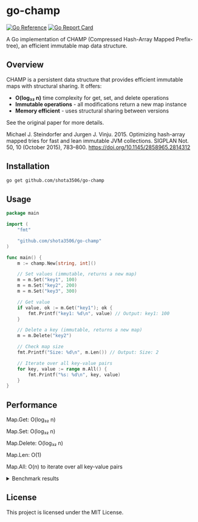 # go-champ

[![Go Reference](https://pkg.go.dev/badge/github.com/shota3506/go-champ.svg)](https://pkg.go.dev/github.com/shota3506/go-champ)
[![Go Report Card](https://goreportcard.com/badge/github.com/shota3506/go-champ)](https://goreportcard.com/report/github.com/shota3506/go-champ)

A Go implementation of CHAMP (Compressed Hash-Array Mapped Prefix-tree), an efficient immutable map data structure.

## Overview

CHAMP is a persistent data structure that provides efficient immutable maps with structural sharing. It offers:
- **O(log₃₂ n)** time complexity for get, set, and delete operations
- **Immutable operations** - all modifications return a new map instance
- **Memory efficient** - uses structural sharing between versions

See the original paper for more details.

Michael J. Steindorfer and Jurgen J. Vinju. 2015. Optimizing hash-array mapped tries for fast and lean immutable JVM collections. SIGPLAN Not. 50, 10 (October 2015), 783–800. https://doi.org/10.1145/2858965.2814312

## Installation

```bash
go get github.com/shota3506/go-champ
```

## Usage

```go
package main

import (
	"fmt"

	"github.com/shota3506/go-champ"
)

func main() {
	m := champ.New[string, int]()

	// Set values (immutable, returns a new map)
	m = m.Set("key1", 100)
	m = m.Set("key2", 200)
	m = m.Set("key3", 300)

	// Get value
	if value, ok := m.Get("key1"); ok {
		fmt.Printf("key1: %d\n", value) // Output: key1: 100
	}

	// Delete a key (immutable, returns a new map)
	m = m.Delete("key2")

	// Check map size
	fmt.Printf("Size: %d\n", m.Len()) // Output: Size: 2

	// Iterate over all key-value pairs
	for key, value := range m.All() {
		fmt.Printf("%s: %d\n", key, value)
	}
}
```

## Performance

Map.Get: O(log₃₂ n)

Map.Set: O(log₃₂ n)

Map.Delete: O(log₃₂ n)

Map.Len: O(1)

Map.All: O(n) to iterate over all key-value pairs

<details>

<summary>Benchmark results</summary>

```
goos: darwin
goarch: arm64
pkg: github.com/shota3506/go-champ
cpu: Apple M3
BenchmarkMapGet/size_10-8               58748752                20.37 ns/op            0 B/op          0 allocs/op
lBenchmarkMapGet/size_100-8             47989282                24.85 ns/op            0 B/op          0 allocs/op
BenchmarkMapGet/size_1000-8             39153734                30.76 ns/op            0 B/op            0 allocs/op
BenchmarkMapGet/size_10000-8            29500065                40.40 ns/op            0 B/op            0 allocs/op
BenchmarkMapGet/size_100000-8           23263834                51.22 ns/op            0 B/op            0 allocs/op
BenchmarkMapGet/size_1000000-8           4214810               273.6 ns/op             0 B/op            0 allocs/op
BenchmarkMapSet/update/size_10-8        11112537               107.3 ns/op           302 B/op            5 allocs/op
BenchmarkMapSet/update/size_100-8        6494270               184.0 ns/op           695 B/op            7 allocs/op
BenchmarkMapSet/update/size_1000-8               4796413               251.8 ns/op     999 B/op          8 allocs/op
BenchmarkMapSet/update/size_10000-8              2642210               452.0 ns/op    1492 B/op          9 allocs/op
BenchmarkMapSet/update/size_100000-8             1558410               919.8 ns/op    1886 B/op         11 allocs/op
BenchmarkMapSet/update/size_1000000-8            1000000              1563 ns/op     2186 B/op          12 allocs/op
BenchmarkMapSet/insert/size_10-8                 1000000              1028 ns/op     2135 B/op          12 allocs/op
BenchmarkMapSet/insert/size_100-8                1000000              1059 ns/op     2135 B/op          12 allocs/op
BenchmarkMapSet/insert/size_1000-8               1000000              1065 ns/op     2137 B/op          12 allocs/op
BenchmarkMapSet/insert/size_10000-8              1000000              1094 ns/op     2145 B/op          12 allocs/op
BenchmarkMapSet/insert/size_100000-8             1000000              1081 ns/op     2192 B/op          12 allocs/op
BenchmarkMapSet/insert/size_1000000-8             835600              1472 ns/op     2332 B/op          13 allocs/op
BenchmarkMapDelete/size_10-8                    10169792               112.5 ns/op     310 B/op          4 allocs/op
BenchmarkMapDelete/size_100-8                    6187014               193.4 ns/op     680 B/op          6 allocs/op
BenchmarkMapDelete/size_1000-8                   4267792               280.7 ns/op    1058 B/op          8 allocs/op
BenchmarkMapDelete/size_10000-8                  2590080               465.0 ns/op    1492 B/op          8 allocs/op
BenchmarkMapDelete/size_100000-8                 1574355               762.6 ns/op    1869 B/op         10 allocs/op
BenchmarkMapDelete/size_1000000-8                1000000              1453 ns/op     2251 B/op          12 allocs/op
PASS
ok      github.com/shota3506/go-champ   44.873s
```

</details>

## License

This project is licensed under the MIT License.
